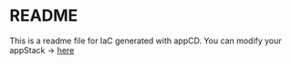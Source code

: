# README
This is a readme file for IaC generated with appCD.
You can modify your appStack -> [here](http://cloud.stackgen.com/appstacks/e3636ed3-c84f-4951-8bed-82c317944c81)
